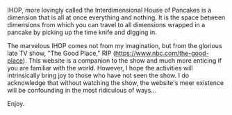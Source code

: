 IHOP, more lovingly called the Interdimensional House of Pancakes is a dimension that is all at once everything and nothing. It is the space between dimensions from which you can travel to all dimensions wrapped in a pancake by picking up the time knife and digging in.

The marvelous IHOP comes not from my imagination, but from the glorious late TV show, "The Good Place," RIP (https://www.nbc.com/the-good-place). This website is a companion to the show and much more enticing if you are familiar with the world. However, I hope the activities will intrinsically bring joy to those who have not seen the show. I do acknowledge that without watching the show, the website's meer existence will be confounding in the most ridiculous of ways...

Enjoy.